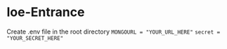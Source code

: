 # Ioe-Entrance
Create .env file in the root directory
`MONGOURL = "YOUR_URL_HERE"`
`secret = "YOUR_SECRET_HERE"`
